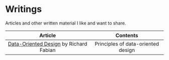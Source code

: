 # Writings

Articles and other written material I like and want to share.

| Article | Contents |
| :-----: | :------: |
| [Data-Oriented Design](https://www.dataorienteddesign.com/dodbook/) by Richard Fabian | Principles of data-oriented design |
